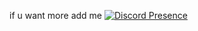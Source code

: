 if u want more add me [![Discord Presence](https://lanyard-profile-readme.vercel.app/api/633335695729229824)](https://discord.com/users/633335695729229824)

